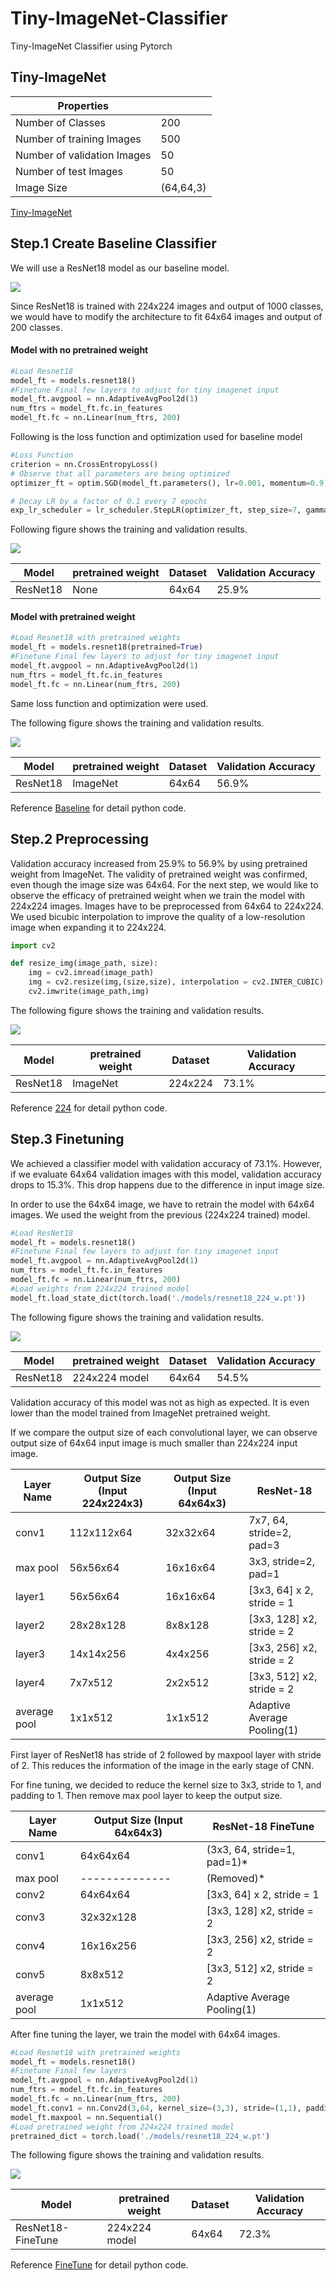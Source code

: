 # Tiny-ImageNet-Classifier
Tiny-ImageNet Classifier using Pytorch

## Tiny-ImageNet

| Properties                  |           |
| --------------------------- | --------- |
| Number of Classes           | 200       |
| Number of training Images   | 500       |
| Number of validation Images | 50        |
| Number of test Images       | 50        |
| Image Size                  | (64,64,3) |

[Tiny-ImageNet][Tiny-ImageNet]

## Step.1 Create Baseline Classifier

We will use a ResNet18 model as our baseline model. 



![](https://www.researchgate.net/profile/Paolo_Napoletano/publication/322476121/figure/tbl1/AS:668726449946625@1536448218498/ResNet-18-Architecture.png)



Since ResNet18 is trained with 224x224 images and output of 1000 classes, we would have to modify the architecture to fit 64x64 images and output of 200 classes.



#### Model with no pretrained weight

```python
#Load Resnet18
model_ft = models.resnet18()
#Finetune Final few layers to adjust for tiny imagenet input
model_ft.avgpool = nn.AdaptiveAvgPool2d(1)
num_ftrs = model_ft.fc.in_features
model_ft.fc = nn.Linear(num_ftrs, 200)
```

Following is the loss function and optimization used for baseline model

```python
#Loss Function
criterion = nn.CrossEntropyLoss()
# Observe that all parameters are being optimized
optimizer_ft = optim.SGD(model_ft.parameters(), lr=0.001, momentum=0.9)

# Decay LR by a factor of 0.1 every 7 epochs
exp_lr_scheduler = lr_scheduler.StepLR(optimizer_ft, step_size=7, gamma=0.1)
```

Following figure shows the training and validation results. 

![](https://github.com/tjmoon0104/Tiny-ImageNet-Classifier/blob/master/img/baseline_no_pretrain.png?raw=true)

| Model    | pretrained weight | Dataset | Validation Accuracy |
| -------- | ----------------- | ------- | ------------------- |
| ResNet18 | None              | 64x64   | 25.9%               |

#### Model with pretrained weight

```python
#Load Resnet18 with pretrained weights
model_ft = models.resnet18(pretrained=True)
#Finetune Final few layers to adjust for tiny imagenet input
model_ft.avgpool = nn.AdaptiveAvgPool2d(1)
num_ftrs = model_ft.fc.in_features
model_ft.fc = nn.Linear(num_ftrs, 200)
```

Same loss function and optimization were used.

The following figure shows the training and validation results. 

![](https://github.com/tjmoon0104/Tiny-ImageNet-Classifier/blob/master/img/baseline.png?raw=true)

| Model    | pretrained weight | Dataset | Validation Accuracy |
| -------- | ----------------- | ------- | ------------------- |
| ResNet18 | ImageNet          | 64x64   | 56.9%               |

Reference [Baseline][Baseline] for detail python code.



## Step.2 Preprocessing

Validation accuracy increased from 25.9% to 56.9% by using pretrained weight from ImageNet. The validity of pretrained weight was confirmed, even though the image size was 64x64. For the next step, we would like to observe the efficacy of pretrained weight when we train the model with 224x224 images. Images have to be preprocessed from 64x64 to 224x224. We used bicubic interpolation to improve the quality of a low-resolution image when expanding it to 224x224.

```python
import cv2

def resize_img(image_path, size):
    img = cv2.imread(image_path)
    img = cv2.resize(img,(size,size), interpolation = cv2.INTER_CUBIC)
    cv2.imwrite(image_path,img)
```

The following figure shows the training and validation results. 

![](https://github.com/tjmoon0104/Tiny-ImageNet-Classifier/blob/master/img/resnet18_224.png?raw=true)

| Model    | pretrained weight | Dataset | Validation Accuracy |
| -------- | ----------------- | ------- | ------------------- |
| ResNet18 | ImageNet          | 224x224 | 73.1%               |

Reference [224][224] for detail python code.



## Step.3 Finetuning

We achieved a classifier model with validation accuracy of 73.1%. However, if we evaluate 64x64 validation images with this model, validation accuracy drops to 15.3%. This drop happens due to the difference in input image size. 



In order to use the 64x64 image, we have to retrain the model with 64x64 images. We used the weight from the previous (224x224 trained) model.

```python
#Load ResNet18
model_ft = models.resnet18()
#Finetune Final few layers to adjust for tiny imagenet input
model_ft.avgpool = nn.AdaptiveAvgPool2d(1)
num_ftrs = model_ft.fc.in_features
model_ft.fc = nn.Linear(num_ftrs, 200)
#Load weights from 224x224 trained model
model_ft.load_state_dict(torch.load('./models/resnet18_224_w.pt'))
```

The following figure shows the training and validation results. 

![](https://github.com/tjmoon0104/Tiny-ImageNet-Classifier/blob/master/img/resnet18_224_64.png?raw=true)

| Model    | pretrained weight | Dataset | Validation Accuracy |
| -------- | ----------------- | ------- | ------------------- |
| ResNet18 | 224x224 model     | 64x64   | 54.5%               |

Validation accuracy of this model was not as high as expected. It is even lower than the model trained from ImageNet pretrained weight. 



If we compare the output size of each convolutional layer, we can observe output size of 64x64 input image is much smaller than 224x224 input image. 

| Layer Name   | Output Size (Input 224x224x3) | Output Size (Input 64x64x3) | ResNet-18                   |
| ------------ | ----------------------------- | --------------------------- | --------------------------- |
| conv1        | 112x112x64                    | 32x32x64                    | 7x7, 64, stride=2, pad=3    |
| max pool     | 56x56x64                      | 16x16x64                    | 3x3, stride=2, pad=1        |
| layer1       | 56x56x64                      | 16x16x64                    | [3x3, 64] x 2, stride = 1   |
| layer2       | 28x28x128                     | 8x8x128                     | [3x3, 128] x2, stride = 2   |
| layer3       | 14x14x256                     | 4x4x256                     | [3x3, 256] x2, stride = 2   |
| layer4       | 7x7x512                       | 2x2x512                     | [3x3, 512] x2, stride = 2   |
| average pool | 1x1x512                       | 1x1x512                     | Adaptive Average Pooling(1) |



First layer of ResNet18 has stride of 2 followed by maxpool layer with stride of 2. This reduces the information of the image in the early stage of CNN. 



For fine tuning, we decided to reduce the kernel size to 3x3, stride to 1, and padding to 1. Then remove max pool layer to keep the output size.



| Layer Name   | Output Size (Input 64x64x3) | ResNet-18 FineTune          |
| ------------ | --------------------------- | --------------------------- |
| conv1        | 64x64x64                    | (3x3, 64, stride=1, pad=1)* |
| max pool     | --------------              | (Removed)*                  |
| conv2        | 64x64x64                    | [3x3, 64] x 2, stride = 1   |
| conv3        | 32x32x128                   | [3x3, 128] x2, stride = 2   |
| conv4        | 16x16x256                   | [3x3, 256] x2, stride = 2   |
| conv5        | 8x8x512                     | [3x3, 512] x2, stride = 2   |
| average pool | 1x1x512                     | Adaptive Average Pooling(1) |



After fine tuning the layer, we train the model with 64x64 images.

```python
#Load Resnet18 with pretrained weights
model_ft = models.resnet18()
#Finetune Final few layers
model_ft.avgpool = nn.AdaptiveAvgPool2d(1)
num_ftrs = model_ft.fc.in_features
model_ft.fc = nn.Linear(num_ftrs, 200)
model_ft.conv1 = nn.Conv2d(3,64, kernel_size=(3,3), stride=(1,1), padding=(1,1))
model_ft.maxpool = nn.Sequential()
#Load pretrained weight from 224x224 trained model
pretrained_dict = torch.load('./models/resnet18_224_w.pt')
```

The following figure shows the training and validation results. 

![](https://github.com/tjmoon0104/Tiny-ImageNet-Classifier/blob/master/img/restnet18_224_64_fine_tune.png?raw=true)

| Model             | pretrained weight | Dataset | Validation Accuracy |
| ----------------- | ----------------- | ------- | ------------------- |
| ResNet18-FineTune | 224x224 model     | 64x64   | 72.3%               |

Reference [FineTune][Fine] for detail python code.













[Tiny-ImageNet]: https://tiny-imagenet.herokuapp.com/	"Link to Tiny-ImageNet"
[Baseline]: https://github.com/tjmoon0104/Tiny-ImageNet-Classifier/blob/master/ResNet18_Baseline.ipynb	"Link to Baseline"
[224]: https://github.com/tjmoon0104/Tiny-ImageNet-Classifier/blob/master/ResNet18_224.ipynb	"Link to Baseline"
[Fine]: https://github.com/tjmoon0104/Tiny-ImageNet-Classifier/blob/master/ResNet18_224_finetune.ipynb	"Link to Baseline"





